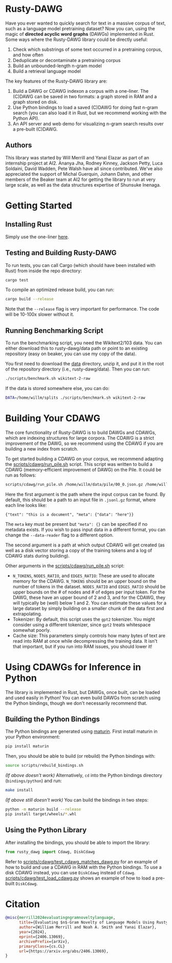 # Rusty-DAWG

Have you ever wanted to quickly search for text in a massive corpus of text, such as a language model pretraining dataset? Now you can, using the magic of **directed acyclic word graphs** (DAWGs) implemented in Rust.
Some ways where the Rusty-DAWG library could be directly useful:
1. Check which substrings of some text occurred in a pretraining corpus, and how often
2. Deduplicate or decontaminate a pretraining corpus
3. Build an unbounded-length n-gram model
4. Build a retrieval language model

The key features of the Rusty-DAWG library are:
1. Build a DAWG or CDAWG indexon a corpus with a one-liner. The (C)DAWG can be saved in two formats: a graph stored in RAM and a graph stored on disk.
2. Use Python bindings to load a saved (C)DAWG for doing fast n-gram search (you can also load it in Rust, but we recommend working with the Python API).
3. An API server and web demo for visualizing n-gram search results over a pre-built (C)DAWG.

## Authors

This library was started by Will Merrill and Yanai Elazar as part of an internship project at AI2. Ananya Jha, Rodney Kinney, Jackson Petty, Luca Soldaini, David Wadden, Pete Walsh have all since contributed. We've also appreciated the support of Michal Guerquin, Johann Dahm, and other members of the Beaker team at AI2 for getting the library to run at very large scale, as well as the data structures expertise of Shunsuke Inenaga.

# Getting Started

## Installing Rust

Simply use the one-liner [here](https://www.rust-lang.org/tools/install).

## Testing and Building Rusty-DAWG

To run tests, you can call Cargo (which should have been installed with Rust) from inside the repo directory:

```bash
cargo test
```

To compile an optimized release build, you can run:

```bash
cargo build --release
```

Note that the `--release` flag is very important for performance. The code will be 10-100x slower without it.

## Running Benchmarking Script

To run the benchmarking script, you need the Wikitext2/103 data. You can either download this to rusty-dawg/data path or point to an existing repository (easy on beaker, you can use my copy of the data).

You first need to download the [data](https://drive.google.com/file/d/1XRZA2eki_Z8M0QrYN4BrbN7dghMYqYby/view?usp=sharing) directory, unzip it, and put it in the root of the repository directory (i.e., rusty-dawg/data). Then you can run:

```bash
./scripts/benchmark.sh wikitext-2-raw
```

If the data is stored somewhere else, you can do:

```bash
DATA=/home/willm/splits ./scripts/benchmark.sh wikitext-2-raw
```

<!-- The benchmarking spreadsheet requests both the runtime and the memory overhead. The total runtime will be printed out by the script's progress bar. The benchmarking script will also print out the size of the DAWG at the bottom. -->

# Building Your CDAWG

The core functionality of Rusty-DAWG is to build DAWGs and CDAWGs, which are indexing structures for large corpora. The CDAWG is a strict improvement of the DAWG, so we recommend using the CDAWG if you are building a new index from scratch.

To get started building a CDAWG on your corpus, we recommend adapting the [scripts/cdawg/run_pile.sh](https://github.com/viking-sudo-rm/rusty-dawg/blob/main/scripts/cdawg/run_pile.sh) script. This script was written to build a CDAWG (memory-efficient improvement of DAWG) on the Pile. It could be run as follows:

```bash
scripts/cdawg/run_pile.sh /home/willm/data/pile/00_0.json.gz /home/willm/cdawgs/00_0
```

Here the first argument is the path where the input corpus can be found.
By default, this should be a path to an input file in `.jsonl.gz` format, where each line looks like:

```
{"text": "this is a document", "meta": {"data": "here"}}
```

The `meta` key must be present but `"meta": {}` can be specified if no metadata exists. If you wish to pass input data in a different format, you can change the ``--data-reader`` flag to a different option.

The second argument is a path at which output CDAWG will get created (as well as a disk vector storing a copy of the training tokens and a log of CDAWG stats during building).

Other arguments in the [scripts/cdawg/run_pile.sh](https://github.com/viking-sudo-rm/rusty-dawg/blob/main/scripts/cdawg/run_pile.sh) script:

* `N_TOKENS`, `NODES_RATIO`, and `EDGES_RATIO`: These are used to allocate memory for the CDAWG. `N_TOKENS` should be an upper bound on the number of tokens in the dataset. `NODES_RATIO` and `EDGES_RATIO` should be upper bounds on the # of nodes and # of edges per input token. For the DAWG, these have an upper bound of 2 and 3, and for the CDAWG, they will typically be (well) below 1 and 2. You can estimate these values for a large dataset by simply building on a smaller chunk of the data first and extrapolating.
* Tokenizer: By default, this script uses the `gpt2` tokenizer. You might consider using a different tokenizer, since `gpt2` treats whitespace somewhat poorly.
* Cache size: This parameters simply controls how many bytes of text are read into RAM at once while decompressing the training data. It isn't that important, but if you run into RAM issues, you should lower it!

# Using CDAWGs for Inference in Python

The library is implemented in Rust, but DAWGs, once built, can be loaded and used easily in Python! You can even build DAWGs from scratch using the Python bindings, though we don't necessarily recommend that.

## Building the Python Bindings

The Python bindings are generated using [maturin](https://github.com/PyO3/maturin). First install maturin in your Python environment:

```bash
pip install maturin
```

Then, you should be able to build (or rebuild) the Python bindings with:

```bash
source scripts/rebuild_bindings.sh
```

*(If above doesn't work)* Alternatively, `cd` into the Python bindings directory (`bindings/python`) and run:

```bash
make install
```

*(If above still doesn't work)* You can build the bindings in two steps:

```bash
python -m maturin build --release
pip install target/wheels/*.whl
```

## Using the Python Library

After installing the bindings, you should be able to import the library:

```python
from rusty_dawg import Cdawg, DiskCdawg
```

Refer to [scripts/cdawg/test_cdawg_matches_dawg.py](https://github.com/viking-sudo-rm/rusty-dawg/blob/main/scripts/cdawg/test_cdawg_matches_dawg.py) for an example of how to build and use a CDAWG in RAM with the Python bindings. To use a disk CDAWG instead, you can use `DiskCdawg` instead of `Cdawg`. [scripts/cdawg/test_load_cdawg.py](https://github.com/viking-sudo-rm/rusty-dawg/blob/main/scripts/cdawg/test_load_cdawg.py) shows an example of how to load a pre-built `DiskCdawg`.

# Citation

```bibtex
@misc{merrill2024evaluatingngramnoveltylanguage,
      title={Evaluating $n$-Gram Novelty of Language Models Using Rusty-DAWG},
      author={William Merrill and Noah A. Smith and Yanai Elazar},
      year={2024},
      eprint={2406.13069},
      archivePrefix={arXiv},
      primaryClass={cs.CL}
      url={https://arxiv.org/abs/2406.13069},
}
```
